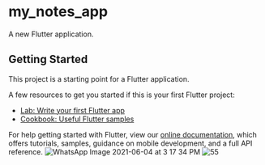 # my_notes_app

A new Flutter application.

## Getting Started

This project is a starting point for a Flutter application.

A few resources to get you started if this is your first Flutter project:

- [Lab: Write your first Flutter app](https://flutter.dev/docs/get-started/codelab)
- [Cookbook: Useful Flutter samples](https://flutter.dev/docs/cookbook)

For help getting started with Flutter, view our
[online documentation](https://flutter.dev/docs), which offers tutorials,
samples, guidance on mobile development, and a full API reference.
![WhatsApp Image 2021-06-04 at 3 17 34 PM](https://user-images.githubusercontent.com/79686674/120825597-f9a1b480-c572-11eb-9753-e9c2f7cf5144.jpeg)
![55](https://user-images.githubusercontent.com/79686674/120825605-fad2e180-c572-11eb-9191-d362ae34130d.jpg)
